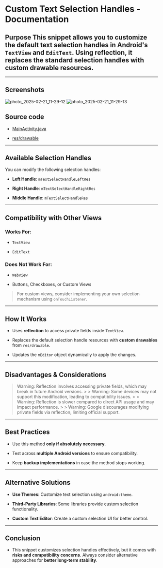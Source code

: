 # Custom Text Selection Handles - Documentation

## Purpose This snippet allows you to **customize the default text selection handles** in Android's `TextView` and `EditText`. Using **reflection**, it replaces the standard selection handles with **custom drawable resources**.


---

## Screenshots

![photo_2025-02-21_11-29-12](https://github.com/user-attachments/assets/8995f7ce-65e1-4657-9181-be52c8e2c89f)
![photo_2025-02-21_11-29-13](https://github.com/user-attachments/assets/8d8e8b97-8f94-4b96-a9cf-d29de91f03e1)



## Source code

* [MainActivity.java](https://github.com/InfiniteLoops87/Custom-Text-Selection-Handles/blob/main/CustTxtFThumb/app/src/main/java/com/inflps/customtextfieldthumb/MainActivity.java)

* [res/drawable](https://github.com/InfiniteLoops87/Custom-Text-Selection-Handles/tree/main/CustTxtFThumb/app/src/main/res/drawable)

---

## Available Selection Handles

You can modify the following selection handles:

* **Left Handle**: `mTextSelectHandleLeftRes`

* **Right Handle**: `mTextSelectHandleRightRes`

* **Middle Handle**: `mTextSelectHandleRes` 



---

## Compatibility with Other Views

### Works For:

* `TextView`

* `EditText`


### Does Not Work For:

* `WebView` 

* Buttons, Checkboxes, or Custom Views


> For custom views, consider implementing your own selection mechanism using `onTouchListener`.


---

## How It Works

* Uses **reflection** to access private fields inside `TextView`.


* Replaces the default selection handle resources with **custom drawables** from `res/drawable`.


* Updates the `mEditor` object dynamically to apply the changes.




---

## Disadvantages & Considerations

> Warning: Reflection involves accessing private fields, which may break in future Android versions. > > Warning: Some devices may not support this modification, leading to compatibility issues. > > Warning: Reflection is slower compared to direct API usage and may impact performance. > > Warning: Google discourages modifying private fields via reflection, limiting official support.


---

## Best Practices

* Use this method **only if absolutely necessary**.

* Test across **multiple Android versions** to ensure compatibility.

* Keep **backup implementations** in case the method stops working.



---

## Alternative Solutions

* **Use Themes**: Customize text selection using `android:theme`.

* **Third-Party Libraries**: Some libraries provide custom selection functionality.

* **Custom Text Editor**: Create a custom selection UI for better control.



---

## Conclusion

* This snippet customizes selection handles effectively, but it comes with **risks and compatibility concerns**. Always consider alternative approaches for **better long-term stability**.